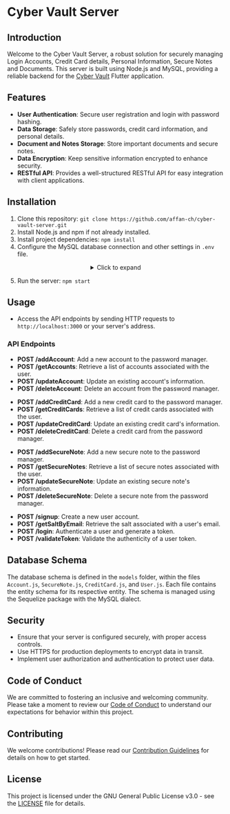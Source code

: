 # Cyber Vault Server 

## Introduction

Welcome to the Cyber Vault Server, a robust solution for securely managing Login Accounts, Credit Card details, Personal Information, Secure Notes and Documents. This server is built using Node.js and MySQL, providing a reliable backend for the [Cyber Vault](https://github.com/affan-ch/Cyber-Vault) Flutter application.

## Features

- **User Authentication**: Secure user registration and login with password hashing.
- **Data Storage**: Safely store passwords, credit card information, and personal details.
- **Document and Notes Storage**: Store important documents and secure notes.
- **Data Encryption**: Keep sensitive information encrypted to enhance security.
- **RESTful API**: Provides a well-structured RESTful API for easy integration with client applications.

## Installation

1. Clone this repository: `git clone https://github.com/affan-ch/cyber-vault-server.git`
2. Install Node.js and npm if not already installed.
3. Install project dependencies: `npm install`
4. Configure the MySQL database connection and other settings in `.env` file.

  <details align="center">
   <summary>Click to expand</summary>
   <dl align="left"><dd><dl><dd><dl><dd><dl><dd>

   ```env
   # JWT Secret Key for Token Signing
   JWT_SECRET=""

   # Database Configuration
   DB_HOST="localhost"
   DB_DIALECT="mysql"
   DB_PORT=3306
   DB_NAME="cyber_vault"
   DB_USERNAME="root"
   DB_PASSWORD=""
   ```

   ### Variable Descriptions

   - **JWT_SECRET:** This is the secret key used for signing JWT tokens.

   - **DB_HOST:** The host address where your MySQL database is running. Change it if your database is hosted elsewhere.

   - **DB_DIALECT:** The database dialect. In this case, it's set to "mysql."

   - **DB_PORT:** The port on which your MySQL database is running. Change it if your database uses a different port.

   - **DB_NAME:** The name of your MySQL database.

   - **DB_USERNAME:** The username used to connect to the MySQL database. Change it if you have a different username.

   - **DB_PASSWORD:** The password used to connect to the MySQL database. Replace it with your actual database password.

   <img src="https://raw.githubusercontent.com/Tarikul-Islam-Anik/Animated-Fluent-Emojis/master/Emojis/Symbols/Warning.png" alt="Warning" width="25" height="25" /> Make sure not to share or expose your `.env` file, especially sensitive information like secret keys and passwords. Consider adding it to your `.gitignore` file to prevent accidental commits.

   </dd></dl></dd></dl></dd></dl></dd></dl>
   </details>

   
5. Run the server: `npm start`

## Usage

- Access the API endpoints by sending HTTP requests to `http://localhost:3000` or your server's address.

### API Endpoints

- **POST /addAccount**: Add a new account to the password manager.
- **POST /getAccounts**: Retrieve a list of accounts associated with the user.
- **POST /updateAccount**: Update an existing account's information.
- **POST /deleteAccount**: Delete an account from the password manager.

<!-- Empty line -->

- **POST /addCreditCard**: Add a new credit card to the password manager.
- **POST /getCreditCards**: Retrieve a list of credit cards associated with the user.
- **POST /updateCreditCard**: Update an existing credit card's information.
- **POST /deleteCreditCard**: Delete a credit card from the password manager.

<!-- Empty line -->

- **POST /addSecureNote**: Add a new secure note to the password manager.
- **POST /getSecureNotes**: Retrieve a list of secure notes associated with the user.
- **POST /updateSecureNote**: Update an existing secure note's information.
- **POST /deleteSecureNote**: Delete a secure note from the password manager.

<!-- Empty line -->

- **POST /signup**: Create a new user account.
- **POST /getSaltByEmail**: Retrieve the salt associated with a user's email.
- **POST /login**: Authenticate a user and generate a token.
- **POST /validateToken**: Validate the authenticity of a user token.

  
## Database Schema

The database schema is defined in the `models` folder, within the files `Account.js`, `SecureNote.js`, `CreditCard.js`, and `User.js`. Each file contains the entity schema for its respective entity. The schema is managed using the Sequelize package with the MySQL dialect.


## Security

- Ensure that your server is configured securely, with proper access controls.
- Use HTTPS for production deployments to encrypt data in transit.
- Implement user authorization and authentication to protect user data.

## Code of Conduct

We are committed to fostering an inclusive and welcoming community. Please take a moment to review our [Code of Conduct](CODE_OF_CONDUCT.md) to understand our expectations for behavior within this project.
   
## Contributing

We welcome contributions! Please read our [Contribution Guidelines](CONTRIBUTING.md) for details on how to get started.

## License

This project is licensed under the GNU General Public License v3.0 - see the [LICENSE](LICENSE) file for details.

